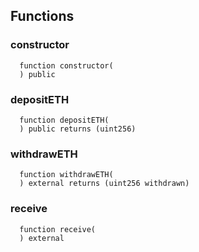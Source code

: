



## Functions
### constructor
```solidity
  function constructor(
  ) public
```




### depositETH
```solidity
  function depositETH(
  ) public returns (uint256)
```




### withdrawETH
```solidity
  function withdrawETH(
  ) external returns (uint256 withdrawn)
```




### receive
```solidity
  function receive(
  ) external
```




